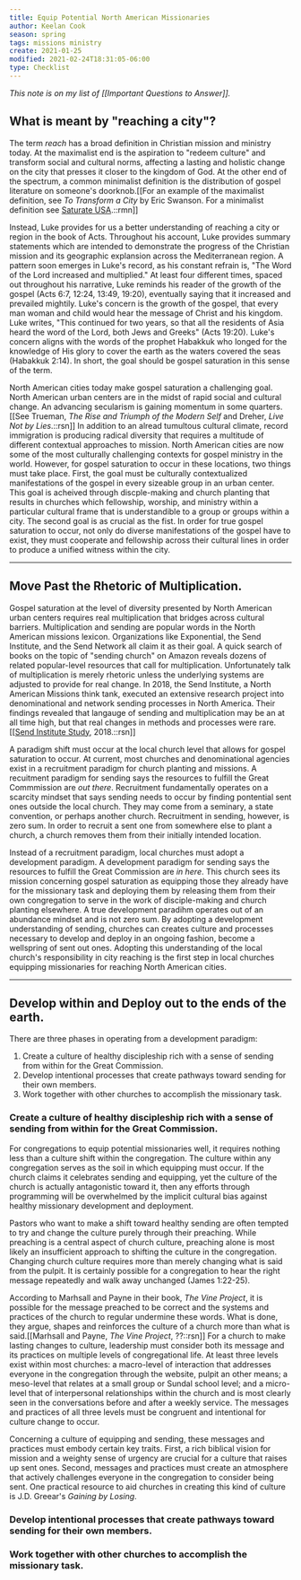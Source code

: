```yaml
---
title: Equip Potential North American Missionaries
author: Keelan Cook
season: spring
tags: missions ministry
create: 2021-01-25
modified: 2021-02-24T18:31:05-06:00
type: Checklist
---
```


*This note is on my list of [[Important Questions to Answer]].*
## What is meant by "reaching a city"?
The term *reach* has a broad definition in Christian mission and ministry today. At the maximalist end is the aspiration to "redeem culture" and transform social and cultural norms, affecting a lasting and holistic change on the city that presses it closer to the kingdom of God. At the other end of the spectrum, a common minimalist definition is the distribution of gospel literature on someone's doorknob.[[For an example of the maximalist definition, see *To Transform a City* by Eric Swanson. For a minimalist definition see [Saturate USA](https://www.saturateusa.org/what-is-saturate-usa/).::rmn]]

Instead, Luke provides for us a better understanding of reaching a city or region in the book of Acts. Throughout his account, Luke provides summary statements which are intended to demonstrate the progress of the Christian mission and its geographic explansion across the Mediterranean region. A pattern soon emerges in Luke's record, as his constant refrain is, "The Word of the Lord increased and multiplied." At least four different times, spaced out throughout his narrative, Luke reminds his reader of the growth of the gospel (Acts 6:7, 12:24, 13:49, 19:20), eventually saying that it increased and prevailed mightily. Luke's concern is the growth of the gospel, that every man woman and child would hear the message of Christ and his kingdom. Luke writes, "This continued for two years, so that all the residents of Asia heard the word of the Lord, both Jews and Greeks" (Acts 19:20). Luke's concern aligns with the words of the prophet Habakkuk who longed for the knowledge of His glory to cover the earth as the waters covered the seas (Habakkuk 2:14). In short, the goal should be gospel saturation in this sense of the term.

North American cities today make gospel saturation a challenging goal. North American urban centers are in the midst of rapid social and cultural change. An advancing secularism is gaining momentum in some quarters.[[See Trueman, *The Rise and Triumph of the Modern Self* and Dreher, *Live Not by Lies*.::rsn]] In addition to an alread tumultous cultural climate, record immigration is producing radical diversity that requires a multitude of different contextual approaches to mission. North American cities are now some of the most culturally challenging contexts for gospel ministry in the world. However, for gospel saturation to occur in these locations, two things must take place. First, the goal must be culturally contextualized manifestations of the gospel in every sizeable group in an urban center. This goal is acheived through discple-making and church planting that results in churches which fellowship, worship, and ministry within a particular cultural frame that is understandible to a group or groups within a city. The second goal is as crucial as the fist. In order for true gospel saturation to occur, not only do diverse manifestations of the gospel have to exist, they must cooperate and fellowship across their cultural lines in order to produce a unified witness within the city.

---

## Move Past the Rhetoric of Multiplication.
Gospel saturation at the level of diversity presented by North American urban centers requires real multiplication that bridges across cultural barriers. Multiplication and sending are popular words in the North American missions lexicon. Organizations like Exponential, the Send Institute, and the Send Network all claim it as their goal. A quick search of books on the topic of "sending church" on Amazon reveals dozens of related popular-level resources that call for multiplication. Unfortunately talk of multiplication is merely rhetoric unless the underlying systems are adjusted to provide for real change. In 2018, the Send Institute, a North American Missions think tank, executed an extensive research project into denominational and network sending processes in North America. Their findings revealed that langauge of sending and multiplication may be an at all time high, but that real changes in methods and processes were rare.[[[Send Institute Study](https://www.sendinstitute.org/church-planting-networks-focusing-multiplying-churches/), 2018.::rsn]] 

A paradigm shift must occur at the local church level that allows for gospel saturation to occur. At current, most churches and denominational agencies exist in a recruitment paradigm for church planting and missions. A recuitment paradigm for sending says the resources to fulfill the Great Commmission are *out there*. Recruitment fundamentally operates on a scarcity mindset that says sending needs to occur by finding pontential sent ones outside the local church. They may come from a seminary, a state convention, or perhaps another church. Recruitment in sending, however, is zero sum. In order to recruit a sent one from somewhere else to plant a church, a church removes them from their initially intended location.

Instead of a recruitment paradigm, local churches must adopt a development paradigm. A development paradigm for sending says the resources to fulfill the Great Commission are *in here*. This church sees its mission concerning gospel saturation as equipping those they already have for the missionary task and deploying them by releasing them from their own congregation to serve in the work of disciple-making and church planting elsewhere. A true development paradihm operates out of an abundance mindset and is not zero sum. By adopting a development understanding of sending, churches can creates culture and processes necessary to develop and deploy in an ongoing fashion, become a wellspring of sent out ones. Adopting this understanding of the local church's responsibility in city reaching is the first step in local churches equipping missionaries for reaching North American cities.

---

## Develop within and Deploy out to the ends of the earth.

There are three phases in operating from a development paradigm:
1. Create a culture of healthy discipleship rich with a sense of sending from within for the Great Commission.
2. Develop intentional processes that create pathways toward sending for their own members.
3. Work together with other churches to accomplish the missionary task.

### Create a culture of healthy discipleship rich with a sense of sending from within for the Great Commission.
For congregations to equip potential missionaries well, it requires nothing less than a culture shift within the congregation. The culture within any congregation serves as the soil in which equipping must occur. If the church claims it celebrates sending and equipping, yet the culture of the church is actually antagonistic toward it, then any efforts through programming will be overwhelmed by the implicit cultural bias against healthy missionary development and deployment.

Pastors who want to make a shift toward healthy sending are often tempted to try and change the culture purely through their preaching. While preaching is a central aspect of church culture, preaching alone is most likely an insufficient approach to shifting the culture in the congregation. Changing church culture requires more than merely changing what is said from the pulpit. It is certainly possible for a congregation to hear the right message repeatedly and walk away unchanged (James 1:22-25).

According to Marhsall and Payne in their book, *The Vine Project*, it is possible for the message preached to be correct and the systems and practices of the church to regular undermine these words. What is done, they argue, shapes and reinforces the culture of a church more than what is said.[[Marhsall and Payne, *The Vine Project*, ??::rsn]]  For a church to make lasting changes to culture, leadership must consider both its message and its practices on multiple levels of congregational life. At least three levels exist within most churches: a macro-level of interaction that addresses everyone in the congregation through the website, pulpit an other means; a meso-level that relates at a small group or Sundal school level; and a micro-level that of interpersonal relationships within the church and is most clearly seen in the conversations before and after a weekly service. The messages and practices of all three levels must be congruent and intentional for culture change to occur.

Concerning a culture of equipping and sending, these messages and practices must embody certain key traits. First, a rich biblical vision for mission and a weighty sense of urgency are crucial for a culture that raises up sent ones. Second, messages and practices must create an atmosphere that actively challenges everyone in the congregation to consider being sent. One practical resource to aid churches in creating this kind of culture is J.D. Greear's *Gaining by Losing*.

### Develop intentional processes that create pathways toward sending for their own members.


### Work together with other churches to accomplish the missionary task.
